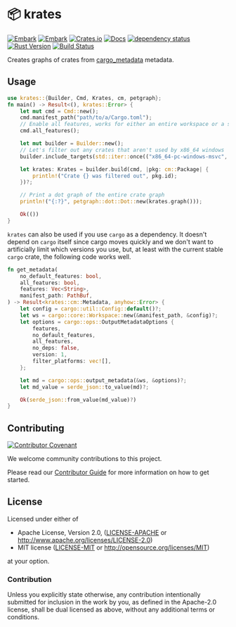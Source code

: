 # 📦 krates

[![Embark](https://img.shields.io/badge/embark-open%20source-blueviolet.svg)](https://embark.dev)
[![Embark](https://img.shields.io/badge/discord-ark-%237289da.svg?logo=discord)](https://discord.gg/dAuKfZS)
[![Crates.io](https://img.shields.io/crates/v/krates.svg)](https://crates.io/crates/krates)
[![Docs](https://docs.rs/krates/badge.svg)](https://docs.rs/krates)
[![dependency status](https://deps.rs/repo/github/EmbarkStudios/krates/status.svg)](https://deps.rs/repo/github/EmbarkStudios/krates)
[![Rust Version](https://img.shields.io/badge/Rust%20Version-1.50.0-blue.svg)](https://forge.rust-lang.org/release/platform-support.html)
[![Build Status](https://github.com/EmbarkStudios/krates/workflows/CI/badge.svg)](https://github.com/EmbarkStudios/krates/actions?workflow=CI)

Creates graphs of crates from [cargo_metadata](https://crates.io/crates/cargo_metadata) metadata.

## Usage

```rust
use krates::{Builder, Cmd, Krates, cm, petgraph};
fn main() -> Result<(), krates::Error> {
    let mut cmd = Cmd::new();
    cmd.manifest_path("path/to/a/Cargo.toml");
    // Enable all features, works for either an entire workspace or a single crate
    cmd.all_features();

    let mut builder = Builder::new();
    // Let's filter out any crates that aren't used by x86_64 windows
    builder.include_targets(std::iter::once(("x86_64-pc-windows-msvc", vec![])));

    let krates: Krates = builder.build(cmd, |pkg: cm::Package| {
        println!("Crate {} was filtered out", pkg.id);
    })?;

    // Print a dot graph of the entire crate graph
    println!("{:?}", petgraph::dot::Dot::new(krates.graph()));

    Ok(())
}
```

`krates` can also be used if you use `cargo` as a dependency. It doesn't depend on `cargo` itself since cargo moves quickly and we don't want to artificially limit which versions you use, but, at least with the current stable `cargo` crate, the following code works well.

```rust
fn get_metadata(
    no_default_features: bool,
    all_features: bool,
    features: Vec<String>,
    manifest_path: PathBuf,
) -> Result<krates::cm::Metadata, anyhow::Error> {
    let config = cargo::util::Config::default()?;
    let ws = cargo::core::Workspace::new(&manifest_path, &config)?;
    let options = cargo::ops::OutputMetadataOptions {
        features,
        no_default_features,
        all_features,
        no_deps: false,
        version: 1,
        filter_platforms: vec![],
    };

    let md = cargo::ops::output_metadata(&ws, &options)?;
    let md_value = serde_json::to_value(md)?;

    Ok(serde_json::from_value(md_value)?)
}
```

## Contributing

[![Contributor Covenant](https://img.shields.io/badge/contributor%20covenant-v1.4-ff69b4.svg)](../CODE_OF_CONDUCT.md)

We welcome community contributions to this project.

Please read our [Contributor Guide](CONTRIBUTING.md) for more information on how to get started.

## License

Licensed under either of

* Apache License, Version 2.0, ([LICENSE-APACHE](LICENSE-APACHE) or http://www.apache.org/licenses/LICENSE-2.0)
* MIT license ([LICENSE-MIT](LICENSE-MIT) or http://opensource.org/licenses/MIT)

at your option.

### Contribution

Unless you explicitly state otherwise, any contribution intentionally submitted for inclusion in the work by you, as defined in the Apache-2.0 license, shall be dual licensed as above, without any additional terms or conditions.
